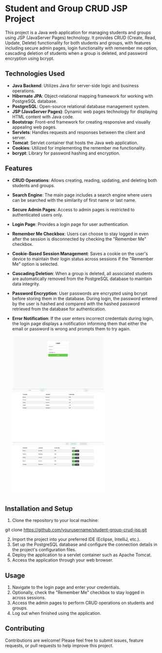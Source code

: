 # Student and Group CRUD JSP Project

This project is a Java web application for managing students and groups using JSP (JavaServer Pages) technology. It provides CRUD (Create, Read, Update, Delete) functionality for both students and groups, with features including secure admin pages, login functionality with remember me option, cascading deletion of students when a group is deleted, and password encryption using bcrypt.

## Technologies Used

- **Java Backend**: Utilizes Java for server-side logic and business operations.
- **Hibernate JPA**: Object-relational mapping framework for working with PostgreSQL database.
- **PostgreSQL**: Open-source relational database management system.
- **JSP (JavaServer Pages)**: Dynamic web pages technology for displaying HTML content with Java code.
- **Bootstrap**: Front-end framework for creating responsive and visually appealing web pages.
- **Servlets**: Handles requests and responses between the client and server.
- **Tomcat**: Servlet container that hosts the Java web application.
- **Cookies**: Utilized for implementing the remember me functionality.
- **bcrypt**: Library for password hashing and encryption.

## Features

- **CRUD Operations**: Allows creating, reading, updating, and deleting both students and groups.
- **Search Engine**: The main page includes a search engine where users can be searched with the similarity of first name or last name.
- **Secure Admin Pages**: Access to admin pages is restricted to authenticated users only.
- **Login Page**: Provides a login page for user authentication.
- **Remember Me Checkbox**: Users can choose to stay logged in even after the session is disconnected by checking the "Remember Me" checkbox.
- **Cookie-Based Session Management**: Saves a cookie on the user's device to maintain their login status across sessions if the "Remember Me" option is selected.
- **Cascading Deletion**: When a group is deleted, all associated students are automatically removed from the PostgreSQL database to maintain data integrity.
- **Password Encryption**: User passwords are encrypted using bcrypt before storing them in the database. During login, the password entered by the user is hashed and compared with the hashed password retrieved from the database for authentication.
- **Error Notification**: If the user enters incorrect credentials during login, the login page displays a notification informing them that either the email or password is wrong and prompts them to try again.

  <img src="screenshots/login%20page.jpg" alt="Project Screenshot" width="300">
  <img src="screenshots/main%20page.jpg" alt="Project Screenshot" width="300">
  <img src="screenshots/admin%20page.jpg" alt="Project Screenshot" width="300">


## Installation and Setup

1. Clone the repository to your local machine:

git clone https://github.com/yourusername/student-group-crud-jsp.git


2. Import the project into your preferred IDE (Eclipse, IntelliJ, etc.).
3. Set up the PostgreSQL database and configure the connection details in the project's configuration files.
4. Deploy the application to a servlet container such as Apache Tomcat.
5. Access the application through your web browser.

## Usage

1. Navigate to the login page and enter your credentials.
2. Optionally, check the "Remember Me" checkbox to stay logged in across sessions.
3. Access the admin pages to perform CRUD operations on students and groups.
4. Log out when finished using the application.

## Contributing

Contributions are welcome! Please feel free to submit issues, feature requests, or pull requests to help improve this project.
